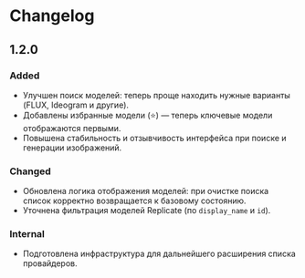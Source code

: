 # Changelog

## 1.2.0
### Added
- Улучшен поиск моделей: теперь проще находить нужные варианты (FLUX, Ideogram и другие).
- Добавлены избранные модели (⭐) — теперь ключевые модели отображаются первыми.
- Повышена стабильность и отзывчивость интерфейса при поиске и генерации изображений.

### Changed
- Обновлена логика отображения моделей: при очистке поиска список корректно возвращается к базовому состоянию.
- Уточнена фильтрация моделей Replicate (по `display_name` и `id`).

### Internal
- Подготовлена инфраструктура для дальнейшего расширения списка провайдеров.
